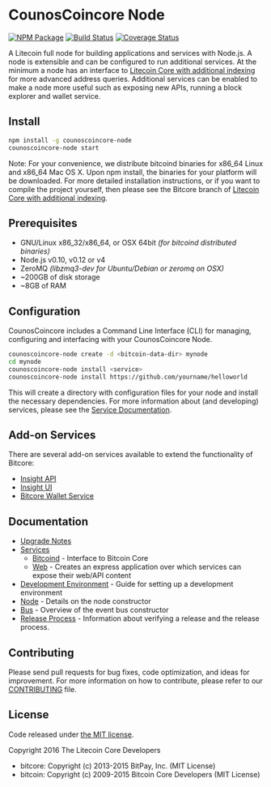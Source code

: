 CounosCoincore Node
============

[![NPM Package](https://img.shields.io/npm/v/counoscoincore-node.svg?style=flat-square)](https://www.npmjs.org/package/counoscoincore-node)
[![Build Status](https://img.shields.io/travis/litecoin-project/counoscoincore-node.svg?branch=master&style=flat-square)](https://travis-ci.org/litecoin-project/counoscoincore-node)
[![Coverage Status](https://img.shields.io/coveralls/litecoin-project/counoscoincore-node.svg?style=flat-square)](https://coveralls.io/r/litecoin-project/counoscoincore-node)

A Litecoin full node for building applications and services with Node.js. A node is extensible and can be configured to run additional services. At the minimum a node has an interface to [Litecoin Core with additional indexing](https://github.com/litecoin-project/counoscoincore-litecoin) for more advanced address queries. Additional services can be enabled to make a node more useful such as exposing new APIs, running a block explorer and wallet service.

## Install

```bash
npm install -g counoscoincore-node
counoscoincore-node start
```

Note: For your convenience, we distribute bitcoind binaries for x86_64 Linux and x86_64 Mac OS X. Upon npm install, the binaries for your platform will be downloaded. For more detailed installation instructions, or if you want to compile the project yourself, then please see the Bitcore branch of [Litecoin Core with additional indexing](https://github.com/litecoin-project/counoscoincore-litecoin).

## Prerequisites

- GNU/Linux x86_32/x86_64, or OSX 64bit *(for bitcoind distributed binaries)*
- Node.js v0.10, v0.12 or v4
- ZeroMQ *(libzmq3-dev for Ubuntu/Debian or zeromq on OSX)*
- ~200GB of disk storage
- ~8GB of RAM

## Configuration

CounosCoincore includes a Command Line Interface (CLI) for managing, configuring and interfacing with your CounosCoincore Node.

```bash
counoscoincore-node create -d <bitcoin-data-dir> mynode
cd mynode
counoscoincore-node install <service>
counoscoincore-node install https://github.com/yourname/helloworld
```

This will create a directory with configuration files for your node and install the necessary dependencies. For more information about (and developing) services, please see the [Service Documentation](docs/services.md).

## Add-on Services

There are several add-on services available to extend the functionality of Bitcore:

- [Insight API](https://github.com/bitpay/insight-api)
- [Insight UI](https://github.com/bitpay/insight-ui)
- [Bitcore Wallet Service](https://github.com/bitpay/bitcore-wallet-service)

## Documentation

- [Upgrade Notes](docs/upgrade.md)
- [Services](docs/services.md)
  - [Bitcoind](docs/services/bitcoind.md) - Interface to Bitcoin Core
  - [Web](docs/services/web.md) - Creates an express application over which services can expose their web/API content
- [Development Environment](docs/development.md) - Guide for setting up a development environment
- [Node](docs/node.md) - Details on the node constructor
- [Bus](docs/bus.md) - Overview of the event bus constructor
- [Release Process](docs/release.md) - Information about verifying a release and the release process.

## Contributing

Please send pull requests for bug fixes, code optimization, and ideas for improvement. For more information on how to contribute, please refer to our [CONTRIBUTING](https://github.com/litecoin-project/counoscoincore/blob/master/CONTRIBUTING.md) file.

## License

Code released under [the MIT license](https://github.com/litecoin-project/counoscoincore-node/blob/master/LICENSE).

Copyright 2016 The Litecoin Core Developers

- bitcore: Copyright (c) 2013-2015 BitPay, Inc. (MIT License)
- bitcoin: Copyright (c) 2009-2015 Bitcoin Core Developers (MIT License)
